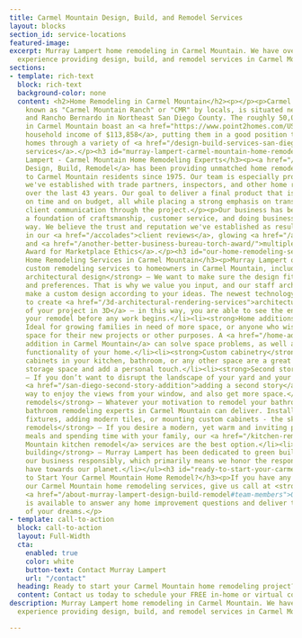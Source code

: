```yaml
---
title: Carmel Mountain Design, Build, and Remodel Services
layout: blocks
section_id: service-locations
featured-image: 
excerpt: Murray Lampert home remodeling in Carmel Mountain. We have over 40 years
  experience providing design, build, and remodel services in Carmel Mountain.
sections:
- template: rich-text
  block: rich-text
  background-color: none
  content: <h2>Home Remodeling in Carmel Mountain</h2><p></p><p>Carmel Mountain, also
    known as "Carmel Mountain Ranch" or "CMR" by locals, is situated near Rancho Peñasquitos
    and Rancho Bernardo in Northeast San Diego County. The roughly 50,000 residents
    in Carmel Mountain boast an <a href="https://www.point2homes.com/US/Neighborhood/CA/San-Diego/Carmel-Mountain-Demographics.html">average
    household income of $113,858</a>, putting them in a good position to enhance their
    homes through a variety of <a href="/design-build-services-san-diego">design-build
    services</a>.</p><h3 id="murray-lampert-carmel-mountain-home-remodeling-experts">Murray
    Lampert - Carmel Mountain Home Remodeling Experts</h3><p><a href="/">Murray Lampert
    Design, Build, Remodel</a> has been providing unmatched home remodeling services
    to Carmel Mountain residents since 1975. Our team is especially proud of the relationships
    we've established with trade partners, inspectors, and other home renovation professionals
    over the last 43 years. Our goal to deliver a final product that is completed
    on time and on budget, all while placing a strong emphasis on transparency and
    client communication through the project.</p><p>Our business has been built on
    a foundation of craftsmanship, customer service, and doing business the right
    way. We believe the trust and reputation we've established as result is exemplified
    in our <a href="/accolades">client reviews</a>, glowing <a href="/accolades">testimonials</a>,
    and <a href="/another-better-business-bureau-torch-award/">multiple BBB Torch
    Award for Marketplace Ethics</a>.</p><h3 id="our-home-remodeling-services-in-carmel-mountain">Our
    Home Remodeling Services in Carmel Mountain</h3><p>Murray Lampert offer fully
    custom remodeling services to homeowners in Carmel Mountain, including:</p><ul><li><strong>3D
    architectural design</strong> – We want to make sure the design fits your style
    and preferences. That is why we value you input, and our staff architect will
    make a custom design according to your ideas. The newest technology enables us
    to create <a href="/3d-architectural-rendering-services">architectural renderings
    of your project in 3D</a> – in this way, you are able to see the end result of
    your remodel before any work begins.</li><li><strong>Home additions</strong> –
    Ideal for growing families in need of more space, or anyone who wish additional
    space for their new projects or other purposes. A <a href="/home-additions-carmel-mountain">home
    addition in Carmel Mountain</a> can solve space problems, as well as enhance the
    functionality of your home.</li><li><strong>Custom cabinetry</strong> – Custom
    cabinets in your kitchen, bathroom, or any other space are a great way to increase
    storage space and add a personal touch.</li><li><strong>Second stories</strong>
    – If you don’t want to disrupt the landscape of your yard and your house’s surroundings,
    <a href="/san-diego-second-story-addition">adding a second story</a> is an ideal
    way to enjoy the views from your window, and also get more space.</li><li><strong>Bathroom
    remodels</strong> – Whatever your motivation to remodel your bathroom is, our
    bathroom remodeling experts in Carmel Mountain can deliver. Install new plumbing
    fixtures, adding modern tiles, or mounting custom cabinets - the sky is the limit.</li><li><strong>Kitchen
    remodels</strong> – If you desire a modern, yet warm and inviting place for preparing
    meals and spending time with your family, our <a href="/kitchen-remodel-carmel-mountain">Carmel
    Mountain kitchen remodel</a> services are the best option.</li><li><strong>Green
    building</strong> – Murray Lampert has been dedicated to green building. We do
    our business responsibly, which primarily means we honor the responsibility we
    have towards our planet.</li></ul><h3 id="ready-to-start-your-carmel-mountain-home-remodel-">Ready
    to Start Your Carmel Mountain Home Remodel?</h3><p>If you have any questions about
    our Carmel Mountain home remodeling services, give us call at <strong>(619) 285-9222</strong>.
    <a href="/about-murray-lampert-design-build-remodel#team-members">Our team</a>
    is available to answer any home improvement questions and deliver the home remodel
    of your dreams.</p>
- template: call-to-action
  block: call-to-action
  layout: Full-Width
  cta:
    enabled: true
    color: white
    button-text: Contact Murray Lampert
    url: "/contact"
  heading: Ready to start your Carmel Mountain home remodeling project?
  content: Contact us today to schedule your FREE in-home or virtual consultation.
description: Murray Lampert home remodeling in Carmel Mountain. We have over 40 years
  experience providing design, build, and remodel services in Carmel Mountain.

---
```


